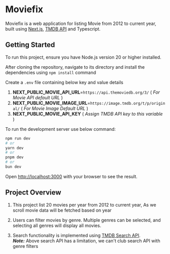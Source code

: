 # Moviefix

Moviefix is a web application for listing Movie from 2012 to current year, built using [Next.js](https://nextjs.org/), [TMDB API](https://developer.themoviedb.org/reference/discover-movie) and Typescript.

## Getting Started

To run this project, ensure you have Node.js version 20 or higher installed.

After cloning the repository, navigate to its directory and install the dependencies using `npm install` command

Create a `.env` file containing below key and value details

1. **NEXT_PUBLIC_MOVIE_API_URL**=`https://api.themoviedb.org/3/` ( *For Movie API default URL* )
2. **NEXT_PUBLIC_MOVIE_IMAGE_URL**=`https://image.tmdb.org/t/p/original/` ( *For Movie Image Default URL* )
3. **NEXT_PUBLIC_MOVIE_API_KEY** ( *Assign TMDB API key to this variable* )

To run the development server use below command:

```bash
npm run dev
# or
yarn dev
# or
pnpm dev
# or
bun dev
```

Open [http://localhost:3000](http://localhost:3000) with your browser to see the result.

## Project Overview

1. This project list 20 movies per year from 2012 to current year, As we scroll movie data will be fetched based on year

2. Users can filter movies by genre. Multiple genres can be selected, and selecting all genres will display all movies.

3. Search functionality is implemented using  [TMDB Search API](https://developer.themoviedb.org/docs/search-and-query-for-details).
<br />***Note:*** Above search API has a limitation, we can't club search API with genre filters
